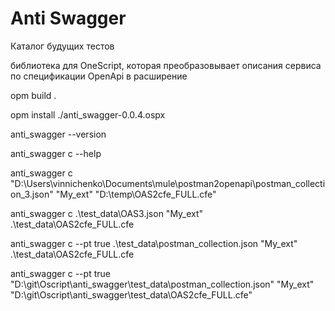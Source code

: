 # Anti Swagger

Каталог будущих тестов

библиотека для OneScript, которая преобразовывает описания сервиса по спецификации OpenApi в расширение



opm build .

opm install ./anti_swagger-0.0.4.ospx

anti_swagger --version

anti_swagger c --help

anti_swagger c "D:\Users\vinnichenko\Documents\mule\postman2openapi\postman_collection_3.json" "My_ext" "D:\temp\OAS2сfe_FULL.cfe"

anti_swagger c .\test_data\OAS3.json "My_ext" .\test_data\OAS2сfe_FULL.cfe

anti_swagger c --pt true .\test_data\postman_collection.json "My_ext" .\test_data\OAS2сfe_FULL.cfe

anti_swagger c --pt true "D:\git\Oscript\anti_swagger\test_data\postman_collection.json" "My_ext" "D:\git\Oscript\anti_swagger\test_data\OAS2сfe_FULL.cfe"